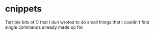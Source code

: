 # cnippets

Terrible bits of C that I dun wroted to do small things that I couldn't find single commands already made up for.
